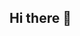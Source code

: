 ## Hi there 👋

<!--
**The-FerryMan1/The-FerryMan1** is a ✨ _special_ ✨ repository because its `README.md` (this file) appears on your GitHub profile.

Here are some ideas to get you started:

<p>Tang ina mo</p>
- 🌱 I’m currently learning ...
- 👯 I’m looking to collaborate on ...
- 🤔 I’m looking for help with ...
- 💬 Ask me about ...
- 📫 How to reach me: ...
- 😄 Pronouns: ...
- ⚡ Fun fact: ...
-->
